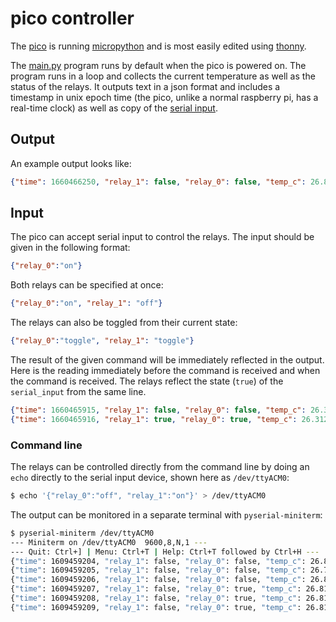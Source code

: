 # pico controller

The [pico](https://www.raspberrypi.com/products/raspberry-pi-pico/) is running [micropython](https://micropython.org/) and is most easily edited using [thonny](https://thonny.org/).

The [main.py](main.py) program runs by default when the pico is powered on. The program runs in a loop and collects the current temperature as well as the status of the relays.  It outputs text in a json format and includes a timestamp in unix epoch time (the pico, unlike a normal raspberry pi, has a real-time clock) as well as copy of the [serial input](#input). 

## Output
<a name="output"></a>

An example output looks like:

```json
{"time": 1660466250, "relay_1": false, "relay_0": false, "temp_c": 26.875, "serial_input": {}}
```

## Input
<a name="input"></a>

The pico can accept serial input to control the relays. The input should be given in the following format:

```json
{"relay_0":"on"}
```

Both relays can be specified at once:

```json
{"relay_0":"on", "relay_1": "off"}
```

The relays can also be toggled from their current state:

```json
{"relay_0":"toggle", "relay_1": "toggle"}
```

The result of the given command will be immediately reflected in the output. Here is the reading immediately before the command is received and when the command is received. The relays reflect the state (`true`) of the `serial_input` from the same line.

```json
{"time": 1660465915, "relay_1": false, "relay_0": false, "temp_c": 26.3125, "serial_input": {}}
{"time": 1660465916, "relay_1": true, "relay_0": true, "temp_c": 26.3125, "serial_input": {"relay_1": "toggle", "relay_0": "toggle"}}
```

### Command line

The relays can be controlled directly from the command line by doing an `echo` directly to the serial input device, shown here as `/dev/ttyACM0`:

```bash
$ echo '{"relay_0":"off", "relay_1":"on"}' > /dev/ttyACM0
```

The output can be monitored in a separate terminal with `pyserial-miniterm`:

```bash
$ pyserial-miniterm /dev/ttyACM0
--- Miniterm on /dev/ttyACM0  9600,8,N,1 ---
--- Quit: Ctrl+] | Menu: Ctrl+T | Help: Ctrl+T followed by Ctrl+H ---
{"time": 1609459204, "relay_1": false, "relay_0": false, "temp_c": 26.8125, "serial_input": {}}
{"time": 1609459205, "relay_1": false, "relay_0": false, "temp_c": 26.75, "serial_input": {}}
{"time": 1609459206, "relay_1": false, "relay_0": false, "temp_c": 26.8125, "serial_input": {}}
{"time": 1609459207, "relay_1": false, "relay_0": true, "temp_c": 26.8125, "serial_input": {"relay_1": "off", "relay_0": "on"}}
{"time": 1609459208, "relay_1": false, "relay_0": true, "temp_c": 26.8125, "serial_input": {}}
{"time": 1609459209, "relay_1": false, "relay_0": true, "temp_c": 26.8125, "serial_input": {}}

```